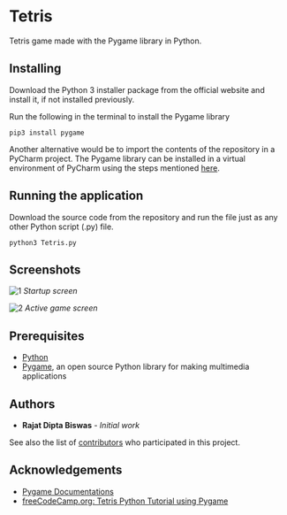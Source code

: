 # Tetris
Tetris game made with the Pygame library in Python.


## Installing
Download the Python 3 installer package from the official website and install it, if not installed previously.

Run the following in the terminal to install the Pygame library
```
pip3 install pygame
```


Another alternative would be to import the contents of the repository in a PyCharm project.
The Pygame library can be installed in a virtual environment of PyCharm using the steps mentioned [here](https://www.jetbrains.com/help/pycharm/installing-uninstalling-and-upgrading-packages.html).


## Running the application
Download the source code from the repository and run the file just as any other Python script (.py) file.
```
python3 Tetris.py
```

## Screenshots

![1](https://github.com/rajatdiptabiswas/tetris-pygame/blob/master/screenshot-start.png)
*Startup screen*

![2](https://github.com/rajatdiptabiswas/tetris-pygame/blob/master/screenshot-active.png)
*Active game screen*


## Prerequisites
* [Python](https://www.python.org)
* [Pygame](https://www.pygame.org/wiki/GettingStarted), an open source Python library for making multimedia applications

## Authors

* **Rajat Dipta Biswas** - *Initial work*

See also the list of [contributors](https://github.com/rajatdiptabiswas/tetris-pygame/graphs/contributors) who participated in this project.


## Acknowledgements
* [Pygame Documentations](https://www.pygame.org/docs/)
* [freeCodeCamp.org: Tetris Python Tutorial using Pygame](https://www.freecodecamp.org/news/beaucarnes/tetris-python-tutorial-pygame--t3tR1spY6)
